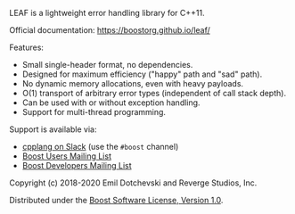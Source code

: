 LEAF is a lightweight error handling library for C++11.

Official documentation: https://boostorg.github.io/leaf/

Features:

* Small single-header format, no dependencies.
* Designed for maximum efficiency ("happy" path and "sad" path).
* No dynamic memory allocations, even with heavy payloads.
* O(1) transport of arbitrary error types (independent of call stack depth).
* Can be used with or without exception handling.
* Support for multi-thread programming.

Support is available via:

* [cpplang on Slack](https://Cpplang.slack.com) (use the `#boost` channel)
* [Boost Users Mailing List](https://lists.boost.org/mailman/listinfo.cgi/boost-users)
* [Boost Developers Mailing List](https://lists.boost.org/mailman/listinfo.cgi/boost)

Copyright (c) 2018-2020 Emil Dotchevski and Reverge Studios, Inc.

Distributed under the [Boost Software License, Version 1.0](http://www.boost.org/LICENSE_1_0.txt).
